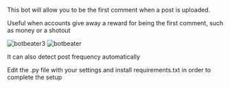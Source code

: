 This bot will allow you to be the first comment when a post is uploaded.

Useful when accounts give away a reward for being the first comment, such as money or a shotout

![botbeater3](https://user-images.githubusercontent.com/92279236/138858272-01c252f9-ee6f-410c-9b0f-66889f848b9c.png)
![botbeater](https://user-images.githubusercontent.com/92279236/138855947-56a7c737-04c6-4cc1-963d-f1bca0ac7f56.png)

It can also detect post frequency automatically

Edit the .py file with your settings and install requirements.txt in order to complete the setup

